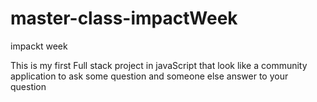 # master-class-impactWeek
impackt week 

This is my first Full stack project in javaScript that look like a community application to ask some question and someone else answer to your question 
